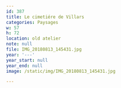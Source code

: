 ```yaml
---
id: 387
title: Le cimetiére de Villars
categories: Paysages
w: 57
h: 72
location: old atelier
note: null
file: IMG_20180813_145431.jpg
year: '---'
year_start: null
year_end: null
image: /static/img/IMG_20180813_145431.jpg

---
```

